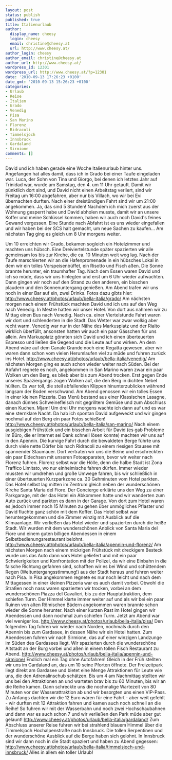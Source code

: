 ```yaml
---
layout: post
status: publish
published: true
title: Italienurlaub
author:
  display_name: cheesy
  login: cheesy
  email: christine@cheesy.at
  url: http://www.cheesy.at/
author_login: cheesy
author_email: christine@cheesy.at
author_url: http://www.cheesy.at/
wordpress_id: 12301
wordpress_url: http://www.cheesy.at/?p=12301
date: '2010-09-13 17:26:23 +0100'
date_gmt: '2010-09-13 15:26:23 +0100'
categories:
- Urlaub
- Reise
- Italien
- Grado
- Venedig
- Pisa
- San Marino
- Florenz
- Ridracoli
- Timmelsjoch
- Innsbruck
- Gardaland
- Sirmione
comments: []
---
```

<!--:de-->David und ich haben gerade eine Woche Italienurlaub hinter uns. Angefangen hat alles damit, dass ich in Grado bei einer Taufe eingeladen war. Luca, der Sohn von Tina und Giorgo, bei denen ich letztes Jahr auf Trinidad war, wurde am Samstag, den 4. um 11 Uhr getauft. Damit wir pünktlich dort sind, und David nicht einen Arbeitstag verliert, sind wir Freitag um 16:00 abgefahren, aber nur bis Villach, wo wir bei Evi übernachten durften. Nach einer dreistündigen Fahrt sind wir um 21:00 angekommen. Ja, das sind 5 Stunden! Nachdem ich mich zuerst aus der Wohnung gesperrt habe und David abholen musste, damit wir an unsere Koffer und meine Schlüssel kommen, haben wir auch noch David's feines Gewand vergessen. Eine Stunde nach Abfahrt ist es uns wieder eingefallen und wir haben bei der SCS halt gemacht, um neue Sachen zu kaufen... Am nächsten Tag ging es gleich um 8 Uhr morgens weiter.
Um 10 erreichten wir Grado, bekamen sogleich ein Hotelzimmer und machten uns hübsch. Eine Dreiviertelstunde später spazierten wir alle gemeinsam los bis zur Kirche, die ca. 10 Minuten weit weg lag.
Nach der Taufe marschierten wir an die Hafenpromenade in ein hübsches Lokal in dem wir ein tolles Vorspeisenbüffet, ein Risotto und Fisch aßen. Die Sonne brannte herunter, ein traumhafter Tag.
Nach dem Essen waren David und ich so müde, dass wir uns hinlegten und erst um 6 Uhr wieder aufwachten. Dann gingen wir noch auf den Strand zu den anderen, ein bisschen plaudern und den Sonnenuntergang genießen. Am Abend trafen wir uns noch in einer Bar auf ein, zwei Drinks.
Fotos dazu gibts hier:
http://www.cheesy.at/photos/urlaub/bella-italia/grado/
Am nächsten morgen nach einem Frühstück machten David und ich uns auf den Weg nach Venedig. In Mestre hatten wir unser Hotel. Von dort aus nahmen wir zu Mittag einen Bus nach Venedig. Nach ca. einer Viertelstunde Fahrt waren wir dort und schlenderten in die Stadt. Das Wetter war zwar wolkig aber recht warm. Venedig war nur in der Nähe des Markusplatz und der Rialto wirklich überfüllt, ansonsten hatten wir auch ein paar Gässchen für uns allein. Am Markusplatz gönnten sich David und ich einen überteuerten Espresso und ließen die Gegend und die Leute auf uns wirken.
An dem Abend wäre auf dem Canale Grande noch eine Regatta gewesen, aber wir waren dann schon vom vielen Herumlaufen viel zu müde und fuhren zurück ins Hotel.
http://www.cheesy.at/photos/urlaub/bella-italia/venedig/
Am nächsten Morgen ging es auch schon wieder weiter nach Süden. Bei der Abfahrt regnete es noch, angekommen in San Marino waren zwar ein paar Wolken um den Berg, es blieb aber bis zum Abend trocken. Erst gegen Ende unseres Spaziergangs zogen Wolken auf, die den Berg in dichten Nebel hüllten. Es war toll, die steil abfallenden Klippen hinunterzublicken während langsam der Boden verschwand. Am Abend genossen wir ein tolles Essen in einer kleinen Pizzeria. Das Menü bestand aus einer Klassischen Lasagne, danach dünnes Schweinefleisch mit gegrilltem Gemüse und zum Abschluss einen Kuchen. Mjam! Um drei Uhr morgens wachte ich dann auf und es war eine sternklare Nacht. Da hab ich spontan David aufgeweckt und wir gingen nochmal auf den Berg ein paar Fotos schießen!
http://www.cheesy.at/photos/urlaub/bella-italia/san-marino/
Nach einem ausgiebigen Frühstück und ein bisschen Arbeit für David (es gab Probleme im Büro, die er Internet sei Dank schnell lösen konnte) machten wir uns auf in den Apennin. Die kurvige Fahrt durch die bewaldeten Berge führte uns durch viele nette Dörfer bis nach Ridracoli zu einem riesigen Stausee mit spannender Staumauer. Dort vertraten wir uns die Beine und erschreckten ein paar Eidechsen mit unseren Fotoapparaten, bevor wir weiter nach Florenz fuhren. Florenz selbst war die Hölle, denn die halbe Stadt ist Zona Traffico Limitato, wo nur einheimische fahren dürfen. Immer wieder mussten wir umdrehen und große Umwege fahren, bis wir schließlich in einer überteuerten Kurzparkzone ca. 30 Gehminuten vom Hotel parkten. Das Hotel selbst lag mitten im Zentrum gleich neben der wunderschönen Kirche Santa Maria del Fiore. Der Concierge erklärte uns den Weg zu einer Parkgarage, mit der das Hotel ein Abkommen hatte und wir wanderten zum Auto zurück und parkten es dann in der Garage. Von dort zum Hotel waren es jedoch immer noch 15 Minuten zu gehen über unmögliches Pflaster und David fluchte ganz schön mit dem Koffer. Das Hotel selbst war heruntergekommen und die Zimmer winzig mit Ausblick auf die Klimaanlage.
Wir verließen das Hotel wieder und spazierten durch die heiße Stadt. Wir wurden mit dem wunderschönen Anblick von Santa Maria del Fiore und einem guten billigen Abendessen in einem Selbstbedienungsrestaurant belohnt.
http://www.cheesy.at/photos/urlaub/bella-italia/apennin-und-florenz/
Am nächsten Morgen nach einem mickrigen Frühstück mit dreckigem Besteck wurde uns das Auto dann vors Hotel geliefert und mit ein paar Schwierigkeiten und Konfrontation mit der Polizei, da wir eine Einbahn in die falsche Richtung gefahren sind, schafften wir es bei Wind und schüttendem Regen (Weltuntergangsstimmung!) aus der Stadt heraus und fuhren weiter nach Pisa.
In Pisa angekommen regnete es nur noch leicht und nach dem Mittagessen in einer kleinen Pizzeria war es auch damit vorbei. Obwohl die Straßen noch nass waren spazierten wir trocken, vorbei an dem wunderschönen Piazza del Cavalieri, bis zu der Hauptattraktion, dem schiefen Turm. Der Himmel klarte immer weiter auf und als wir bei ein paar Ruinen von alten Römischen Bädern angekommen waren brannte schon wieder die Sonne herunter. Nach einer kurzen Rast im Hotel gingen wir Abendessen und dann nochmal zum schiefen Turm. Jetzt am Abend war viel weniger los.
http://www.cheesy.at/photos/urlaub/bella-italia/pisa/
Den folgenden Tag fuhren wir wieder nach Norden, nochmals durch den Apennin bis zum Gardasee, in dessen Nähe wir ein Hotel hatten. Zum Abendessen fuhren wir nach Sirmione, das auf einer winzigen Landzunge im Süden des Gardasees liegt. Wir spazierten durch die wunderschöne Altstadt an der Burg vorbei und aßen in einem tollen Fisch Restaurant zu Abend.
http://www.cheesy.at/photos/urlaub/bella-italia/apennin-und-sirmione/
Endlich mal ein Tag ohne Autofahren! Gleich in der Früh stellten wir uns im Gardaland an, das um 10 seine Pforten öffnete. Der Freizeitpark liegt direkt am Gardasee und bietet eine Menge Attraktionen für Leute wie uns, die den Adrenalinschub schätzen. Bis um 4 am Nachmittag stellten wir uns bei den Attraktionen an und warteten brav bis zu 60 Minuten, bis wir an die Reihe kamen. Dann schreckte uns die nochmalige Wartezeit von 80 Minuten vor der Wasserattraktion ab und wir besorgten uns einen VIP-Pass. Zu Anfangs dachten wir die 12 Euro wären für eine Fahrt - aber weit gefehlt - wir durften mit 12 Attraktion fahren und kamen auch noch schnell an die Reihe! So fuhren wir mit der Wasserbahn und noch zwei Hochschaubahnen und dann war es auch schon 7 und wir verließen den Park müde aber gut gelaunt!
http://www.cheesy.at/photos/urlaub/bella-italia/gardaland/
Zum Abschluss unserer Reise fuhren wir bei strahlend blauem Himmel über die Timmelsjoch Hochalpenstraße nach Innsbruck. Die tollen Serpentinen und der wunderschöne Ausblick auf die Berge haben sich gelohnt. In Innsbruck sind wir dann noch in die Stadt spaziert und haben zu Abend gegessen:
http://www.cheesy.at/photos/urlaub/bella-italia/timmelsjoch-und-innsbruck/
Alles in allem ein toller Urlaub!<!--:-->
